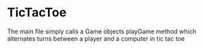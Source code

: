 TicTacToe
=========
The main file simply calls a Game objects playGame method which alternates turns between a player and a computer in tic tac toe
